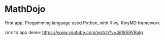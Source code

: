 # MathDojo

First app.
Progamming language used Python, with Kivy, KivyMD framework

Link to app demo:
https://www.youtube.com/watch?v=4i09S9VBulg

